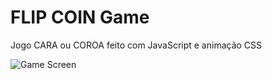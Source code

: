 # FLIP COIN Game

Jogo CARA ou COROA feito com JavaScript e animação CSS

![Game Screen](./printScree.png)

